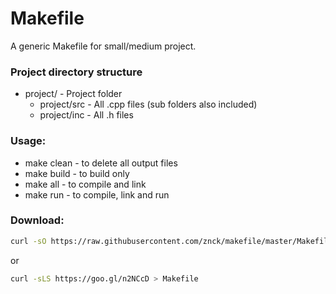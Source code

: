 # Makefile
A generic Makefile for small/medium project.

### Project directory structure
 - project/ 			-	Project folder
    - project/src		- All .cpp files (sub folders also included)
    - project/inc		-	All .h files
    

### Usage:  
  - make clean - to delete all output files
  - make build - to build only
  - make all   - to compile and link
  - make run   - to compile, link and run


### Download:
```bash
curl -sO https://raw.githubusercontent.com/znck/makefile/master/Makefile
```
or
```bash
curl -sLS https://goo.gl/n2NCcD > Makefile
```
